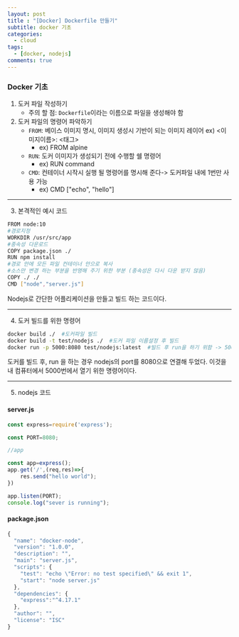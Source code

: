 ```yaml
---
layout: post
title : "[Docker] Dockerfile 만들기"
subtitle: docker 기초
categories:
  - cloud
tags:
  - [docker, nodejs]
comments: true
---
```


### Docker 기초

1. 도커 파일 작성하기 
    - 주의 할 점: `Dockerfile`이라는 이름으로 파일을 생성해야 함
2. 도커 파일의 명령어 파악하기
    - `FROM`: 베이스 이미지 명시, 이미지 생성시 기반이 되는 이미지 레이어 ex) <이미지이름>: <태그>   
        - ex) FROM alpine
    - `RUN`: 도커 이미지가 생성되기 전에 수행할 쉘 명령어 
        - ex) RUN command
    - `CMD`: 컨테이너 시작시 실행 될 명령어를 명시해 준다-> 도커파일 내에 1번만 사용 가능 
        - ex) CMD ["echo", "hello"]   



***        
3. 본격적인 예시 코드   

```bash
FROM node:10
#경로지정
WORKDIR /usr/src/app
#종속성 다운로드
COPY package.json ./ 
RUN npm install
#경로 안에 모든 파일 컨테이너 안으로 복사 
#소스만 변경 하는 부분을 반영해 주기 위한 부분 (종속성은 다시 다운 받지 않음)
COPY ./ ./ 
CMD ["node","server.js"] 
```
Nodejs로 간단한 어플리케이션을 만들고 빌드 하는 코드이다.    

***   

4. 도커 빌드를 위한 명령어 
```bash
docker build ./  #도커파일 빌드
docker build -t test/nodejs ./  #도커 파일 이름설정 후 빌드
docker run -p 5000:8080 test/nodejs:latest  #빌드 후 run을 하기 위함 -> 5000은 웹 포트, 8080은 개발 환경 포트
```
   

도커를 빌드 후, run 을 하는 경우 nodejs의 port를 8080으로 연결해 두었다. 
이것을 내 컴퓨터에서 5000번에서 열기 위한 명령어이다.   

***
5. nodejs 코드

#### server.js
```javascript
const express=require('express');

const PORT=8080;

//app

const app=express();
app.get('/',(req,res)=>{
    res.send("hello world");
})

app.listen(PORT);
console.log("sever is running");
```

#### package.json
```javascript
{
  "name": "docker-node",
  "version": "1.0.0",
  "description": "",
  "main": "server.js",
  "scripts": {
    "test": "echo \"Error: no test specified\" && exit 1",
    "start": "node server.js"
  },
  "dependencies": {
    "express":"^4.17.1"
  },
  "author": "",
  "license": "ISC"
}
```